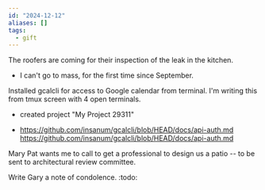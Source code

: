 ```yaml
---
id: "2024-12-12"
aliases: []
tags:
  - gift
---
```


The roofers are coming for their inspection of the leak in the kitchen.

- I can't go to mass, for the first time since September.

Installed gcalcli for access to Google calendar from terminal. I'm writing this from tmux screen with 4 open terminals.

- created project "My Project 29311"

- <https://github.com/insanum/gcalcli/blob/HEAD/docs/api-auth.md>
  <https://github.com/insanum/gcalcli/blob/HEAD/docs/api-auth.md>

Mary Pat wants me to call to get a professional to design us a patio -- to be sent to architectural review committee.

Write Gary a note of condolence. :todo:

